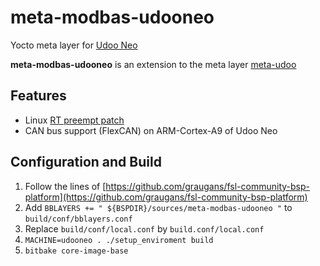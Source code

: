 # meta-modbas-udooneo
Yocto meta layer for [Udoo Neo](http://www.udoo.org/udoo-neo/)

**meta-modbas-udooneo** is an extension to the meta layer
[meta-udoo](https://github.com/graugans/meta-udoo)

## Features
* Linux [RT preempt patch](https://rt.wiki.kernel.org/index.php/Main_Page)
* CAN bus support (FlexCAN) on ARM-Cortex-A9 of Udoo Neo 

## Configuration and Build
1. Follow the lines of [https://github.com/graugans/fsl-community-bsp-platform](https://github.com/graugans/fsl-community-bsp-platform)
2. Add `BBLAYERS += " ${BSPDIR}/sources/meta-modbas-udooneo "`
to `build/conf/bblayers.conf`
3. Replace `build/conf/local.conf` by `build.conf/local.conf` 
4. `MACHINE=udooneo . ./setup_enviroment build`
5. `bitbake core-image-base`
